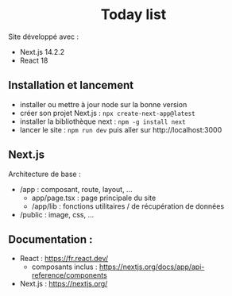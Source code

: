 # <h1 align="center">Today list</h1>

Site développé avec :      
- Next.js 14.2.2
- React 18

## Installation et lancement
- installer ou mettre à jour node sur la bonne version
- créer son projet Next.js : `npx create-next-app@latest`
- installer la bibliothèque next : `npm -g install next`
- lancer le site : `npm run dev` puis aller sur http://localhost:3000

## Next.js
Architecture de base :    
- /app : composant, route, layout, ...
   - app/page.tsx : page principale du site
   - /app/lib : fonctions utilitaires / de récupération de données
- /public : image, css, ...

## Documentation :
- React : https://fr.react.dev/
   - composants inclus : https://nextjs.org/docs/app/api-reference/components
- Next.js : https://nextjs.org/
